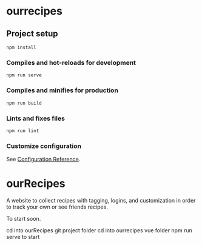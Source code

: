# ourrecipes

## Project setup
```
npm install
```

### Compiles and hot-reloads for development
```
npm run serve
```

### Compiles and minifies for production
```
npm run build
```

### Lints and fixes files
```
npm run lint
```

### Customize configuration
See [Configuration Reference](https://cli.vuejs.org/config/).

# ourRecipes
A website to collect recipes with tagging, logins, and customization in order to track your own or see friends recipes.

To start soon.

cd into ourRecipes git project folder
cd into ourrecipes vue folder
npm run serve to start